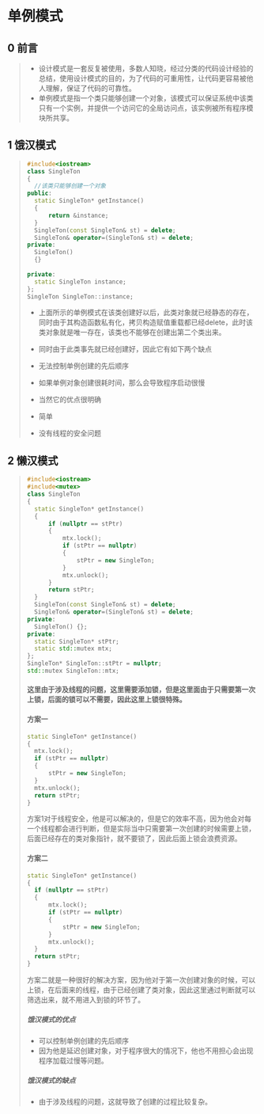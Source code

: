   # 单例模式

## 0 前言

>- 设计模式是一套反复被使用，多数人知晓，经过分类的代码设计经验的总结，使用设计模式的目的，为了代码的可重用性，让代码更容易被他人理解，保证了代码的可靠性。
>- 单例模式是指一个类只能够创建一个对象，该模式可以保证系统中该类只有一个实例，并提供一个访问它的全局访问点，该实例被所有程序模块所共享。

##  1 饿汉模式

>```C++
>#include<iostream>
>class SingleTon
>{
>	//该类只能够创建一个对象
>public:
>	static SingleTon* getInstance()
>	{
>		return &instance;
>	}
>	SingleTon(const SingleTon& st) = delete;
>	SingleTon& operator=(SingleTon& st) = delete;
>private:
>	SingleTon()
>	{}
>		
>private:
>	static SingleTon instance;
>};
>SingleTon SingleTon::instance;
>```
>
>- 上面所示的单例模式在该类创建好以后，此类对象就已经静态的存在，同时由于其构造函数私有化，拷贝构造赋值重载都已经delete，此时该类对象就是唯一存在，该类也不能够在创建出第二个类出来。
>- 同时由于此类事先就已经创建好，因此它有如下两个缺点
>  - 无法控制单例创建的先后顺序
>  - 如果单例对象创建很耗时间，那么会导致程序启动很慢
>
>- 当然它的优点很明确
>  - 简单
>  - 没有线程的安全问题

## 2 懒汉模式

>```C++
>#include<iostream>
>#include<mutex>
>class SingleTon
>{
>	static SingleTon* getInstance()
>	{
>		if (nullptr == stPtr)
>		{
>			mtx.lock();
>			if (stPtr == nullptr)
>			{
>				stPtr = new SingleTon;
>			}
>			mtx.unlock();
>		}
>		return stPtr;
>	}
>	SingleTon(const SingleTon& st) = delete;
>	SingleTon& operator=(SingleTon& st) = delete;
>private:
>	SingleTon() {};
>private:
>	static SingleTon* stPtr;
>	static std::mutex mtx;
>};
>SingleTon* SingleTon::stPtr = nullptr;
>std::mutex SingleTon::mtx;
>```
>
>#### 这里由于涉及线程的问题，这里需要添加锁，但是这里面由于只需要第一次上锁，后面的锁可以不需要，因此这里上锁很特殊。
>
>#### 方案一
>
>```C++
>static SingleTon* getInstance()
>{
>	mtx.lock();
>	if (stPtr == nullptr)
>	{
>		stPtr = new SingleTon;
>	}
>	mtx.unlock();
>	return stPtr;
>}
>```
>
>方案1对于线程安全，他是可以解决的，但是它的效率不高，因为他会对每一个线程都会进行判断，但是实际当中只需要第一次创建的时候需要上锁，后面已经存在的类对象指针，就不要锁了，因此后面上锁会浪费资源。
>
>#### 方案二
>
>```C++
>static SingleTon* getInstance()
>{
>	if (nullptr == stPtr)
>	{
>		mtx.lock();
>		if (stPtr == nullptr)
>		{
>			stPtr = new SingleTon;
>		}
>		mtx.unlock();
>	}
>	return stPtr;
>}
>```
>
>方案二就是一种很好的解决方案，因为他对于第一次创建对象的时候，可以上锁，在后面来的线程，由于已经创建了类对象，因此这里通过判断就可以筛选出来，就不用进入到锁的环节了。
>
>##### 饿汉模式的优点
>
>- 可以控制单例创建的先后顺序
>- 因为他是延迟创建对象，对于程序很大的情况下，他也不用担心会出现程序加载过慢等问题。
>
>##### 饿汉模式的缺点
>
>- 由于涉及线程的问题，这就导致了创建的过程比较复杂。
